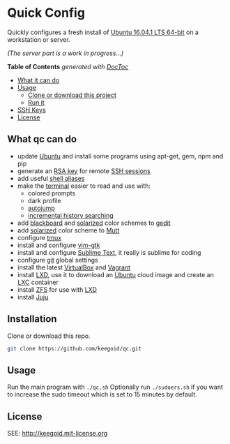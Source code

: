 # Quick Config

Quickly configures a fresh install of [Ubuntu 16.04.1 LTS 64-bit][xx] on a workstation or server.

*(The server part is a work in progress...)*

<!-- START doctoc generated TOC please keep comment here to allow auto update -->
<!-- DON'T EDIT THIS SECTION, INSTEAD RE-RUN doctoc TO UPDATE -->
**Table of Contents**  *generated with [DocToc](https://github.com/thlorenz/doctoc)*

- [What it can do](#what-it-can-do)
- [Usage](#usage)
  - [Clone or download this project](#clone-or-download-this-project)
  - [Run it](#run-it)
- [SSH Keys](#ssh-keys)
- [License](#license)

<!-- END doctoc generated TOC please keep comment here to allow auto update -->

## What qc can do

- update [Ubuntu][ubuntu] and install some programs using apt-get, gem, npm and pip
- generate an [RSA key][sshkey] for remote [SSH sessions][ssh]
- add useful [shell aliases][sa]
- make the [terminal][gt] easier to read and use with:
    - colored prompts
    - dark profile
    - [autojump][aj]
    - [incremental history searching][ihs]
- add [blackboard][bb] and [solarized][gsolar] color schemes to [gedit][gedit]
- add [solarized][msolar] color scheme to [Mutt][mutt]
- configure [tmux][tmux]
- install and configure [vim-gtk][vim]
- install and configure [Sublime Text][subl], it really is sublime for coding
- configure [git][git] global settings
- install the latest [VirtualBox][vb] and [Vagrant][vg]
- install [LXD][lxd], use it to download an [Ubuntu][xx] cloud image and create an [LXC][lxc] container
- install [ZFS][zfs] for use with [LXD][lxd]
- install [Juju][juju]

## Installation

Clone or download this repo.

```bash
git clone https://github.com/keegoid/qc.git
```

## Usage

Run the main program with `./qc.sh`
Optionally run `./sudoers.sh` if you want to increase the sudo timeout which is set to 15 minutes by default.

## License

SEE: http://keegoid.mit-license.org


[ubuntu]:   http://www.ubuntu.com/global
[xx]:       https://wiki.ubuntu.com/XenialXerus/ReleaseNotes
[lxd]:      https://linuxcontainers.org/lxd/introduction/
[lxc]:      https://linuxcontainers.org/lxc/introduction/
[zfs]:      https://wiki.ubuntu.com/ZFS
[juju]:     http://www.ubuntu.com/cloud/juju
[gedit]:    https://wiki.gnome.org/Apps/Gedit
[subl]:     https://www.sublimetext.com/
[vim]:      http://www.vim.org/
[gt]:       http://manpages.ubuntu.com/manpages/hardy/man1/gnome-terminal.1.html
[ihs]:      https://help.ubuntu.com/community/UsingTheTerminal#An_extremely_handy_tool_::_Incremental_history_searching
[tsolar]:   https://github.com/Anthony25/gnome-terminal-colors-solarized
[gsolar]:   https://github.com/mattcan/solarized-gedit
[msolar]:   https://github.com/altercation/mutt-colors-solarized
[bb]:       https://github.com/afair/dot-gedit
[tmux]:     https://tmux.github.io/
[mutt]:     http://www.mutt.org/
[vb]:       https://www.virtualbox.org/
[vg]:       https://www.vagrantup.com/
[aj]:       https://github.com/wting/autojump
[ssh]:      http://en.wikipedia.org/wiki/Secure_Shell
[sshkey]:   http://en.wikipedia.org/wiki/Ssh-keygen
[sa]:       http://en.wikipedia.org/wiki/Alias_%28command%29
[gh]:       https://github.com/
[git]:      https://git-scm.com/
[lp]:       https://lastpass.com/f?3202156
